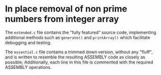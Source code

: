 # In place removal of non prime numbers from integer array

The `extended.c` file contains the "fully featured" source code, implementing additional methods such as `generate()` and `printArray()` which facilitate debugging and testing.

The `essential.c` file contains a trimmed down version, without any "fluff", and is written to resemble the resulting ASSEMBLY code as closely as possible; Additionally, each line in this file is commented with the required ASSEMBLY operations.
